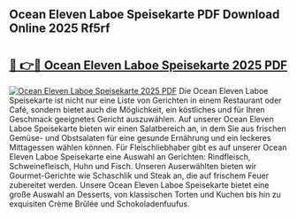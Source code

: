 ## Ocean Eleven Laboe Speisekarte PDF Download Online 2025 Rf5rf

# <h2><a href="http://gc6vh0.nevu.top/?p=Ocean+Eleven+Laboe+Speisekarte">🔗 👉🔴 Ocean Eleven Laboe Speisekarte 2025 PDF</a></h2>

[![Ocean Eleven Laboe Speisekarte 2025 PDF](https://i.imgur.com/dBaPXMq.png)](http://gc6vh0.nevu.top/?p=Ocean+Eleven+Laboe+Speisekarte)
Die Ocean Eleven Laboe Speisekarte ist nicht nur eine Liste von Gerichten in einem Restaurant oder Café, sondern bietet auch die Möglichkeit, ein köstliches und für Ihren Geschmack geeignetes Gericht auszuwählen. Auf unserer Ocean Eleven Laboe Speisekarte bieten wir einen Salatbereich an, in dem Sie aus frischen Gemüse- und Obstsalaten für eine gesunde Ernährung und ein leckeres Mittagessen wählen können. Für Fleischliebhaber gibt es auf unserer Ocean Eleven Laboe Speisekarte eine Auswahl an Gerichten: Rindfleisch, Schweinefleisch, Huhn und Fisch. Unseren Auserwählten bieten wir Gourmet-Gerichte wie Schaschlik und Steak an, die auf frischem Feuer zubereitet werden. Unsere Ocean Eleven Laboe Speisekarte bietet eine große Auswahl an Desserts, von klassischen Torten und Kuchen bis hin zu exquisiten Crème Brûlée und Schokoladenfuufus.

